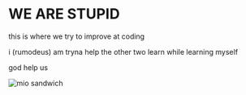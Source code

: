 <h1><b> WE ARE STUPID </b></h1>

this is where we try to improve at coding

i (rumodeus) am tryna help the other two learn while learning myself

god help us

![mio sandwich](https://user-images.githubusercontent.com/91802844/219216455-03d5655f-5c34-4a59-bb3c-22901ee7259c.png)
